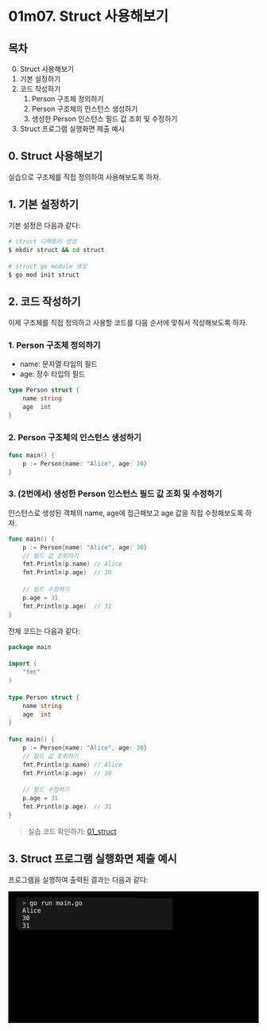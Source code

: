 # 01m07. Struct 사용해보기

## 목차
0. Struct 사용해보기
1. 기본 설정하기
2. 코드 작성하기
   1. Person 구조체 정의하기
   2. Person 구조체의 인스턴스 생성하기 
   3. 생성한 Person 인스턴스 필드 값 조회 및 수정하기
3. Struct 프로그램 실행화면 제출 예시

## 0. Struct 사용해보기
실습으로 구조체를 직접 정의하여 사용해보도록 하자. 

## 1. 기본 설정하기
기본 설정은 다음과 같다:
```sh
# struct 디렉토리 생성
$ mkdir struct && cd struct

# struct go module 생성 
$ go mod init struct
```

## 2. 코드 작성하기
이제 구조체를 직접 정의하고 사용할 코드를 다음 순서에 맞춰서 작성해보도록 하자.

### 1. Person 구조체 정의하기
- name: 문자열 타입의 필드
- age: 정수 타입의 필드
```go
type Person struct {
    name string
    age  int
}
```

### 2. Person 구조체의 인스턴스 생성하기 
```go
func main() {
    p := Person{name: "Alice", age: 30}
}
```

### 3. (2번에서) 생성한 Person 인스턴스 필드 값 조회 및 수정하기
인스턴스로 생성된 객체의 name, age에 접근해보고 age 값을 직접 수정해보도록 하자.
```go
func main() {
    p := Person{name: "Alice", age: 30}
	// 필드 값 조회하기
    fmt.Println(p.name) // Alice
    fmt.Println(p.age)  // 30

    // 필드 수정하기
    p.age = 31
    fmt.Println(p.age)  // 31
}
```

전체 코드는 다음과 같다:
```go
package main

import (
	"fmt"
)

type Person struct {
    name string
    age  int
}

func main() {
    p := Person{name: "Alice", age: 30}
	// 필드 값 조회하기
    fmt.Println(p.name) // Alice
    fmt.Println(p.age)  // 30

    // 필드 수정하기
    p.age = 31
    fmt.Println(p.age)  // 31
}
```
> 실습 코드 확인하기: [01_struct](../code/01_struct/)

## 3. Struct 프로그램 실행화면 제출 예시 
프로그램을 실행하여 출력된 결과는 다음과 같다:
<div style="text-align: center;">
   <img src="../assets/01_basic_struct_result_example.png" alt="01_basic_struct_result_example" width="600"/>
</div>


 